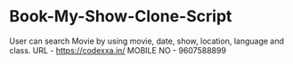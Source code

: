 # Book-My-Show-Clone-Script
User can search Movie by using movie, date, show, location, language and class.
URL - https://codexxa.in/
MOBILE NO - 9607588899
